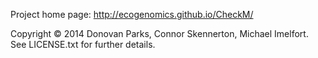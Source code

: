 Project home page:
http://ecogenomics.github.io/CheckM/

Copyright © 2014 Donovan Parks, Connor Skennerton, Michael Imelfort. See LICENSE.txt for further details.
